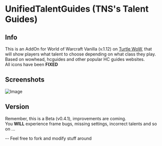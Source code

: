 # UnifiedTalentGuides (TNS's Talent Guides)
## Info
This is an AddOn for World of Warcraft Vanilla (v.1.12) on [Turtle WoW](https://turtle-wow.org/), that will show players what talent to choose depending on what class they play.
Based on wowhead, hcguides and other popular HC guides websites.<br>
All icons have been **FIXED**

## Screenshots
![Image](https://github.com/user-attachments/assets/1dc064a3-3577-473b-a6fb-26f4e387fe1d)

## Version
Remember, this is a Beta (v0.4.1), improvements are coming.<br>
You **WILL** experience frame bugs, missing settings, incorrect talents and so on ... 


-- Feel free to fork and modify stuff around

